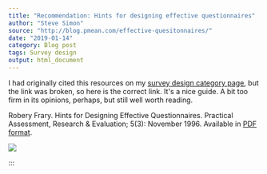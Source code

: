 ```yaml
---
title: "Recommendation: Hints for designing effective questionnaires"
author: "Steve Simon"
source: "http://blog.pmean.com/effective-quesitonnaires/"
date: "2019-01-14"
category: Blog post
tags: Survey design
output: html_document
---
```


I had originally cited this resources on my [survey design category
page](http://www.pmean.com/category/SurveyDesign.html), but the link was
broken, so here is the correct link. It's a nice guide. A bit too firm
in its opinions, perhaps, but still well worth reading.

<!---More--->

Robery Frary. Hints for Designing Effective Questionnaires. Practical
Assessment, Research & Evaluation; 5(3): November 1996. Available in
[PDF format](http://www.pmean.com/category/SurveyDesign.html).

![](../../images/effective-quesitonnaires01.png)


:::

